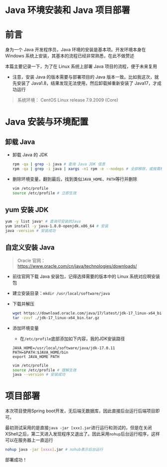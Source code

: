 # Java 环境安装和 Java 项目部署

# 前言

身为一个 Java 开发程序员，Java 环境的安装是基本项。开发环境本身在 Windows 系统上安装，其基本的流程已经非常熟悉，在此不做赘述

本篇主要记录一下，为了在 Linux 系统上部署 Java 项目的流程，便于未来复用

- 注意，安装 Java 的版本需要与部署项目的 Java 版本一致。比如我这次，就先安装了 Java1.8，结果发现无法使用，然后卸载掉重新安装了 Java17，才成功运行

> 系统环境：
> CentOS Linux release 7.9.2009 (Core)

# Java 安装与环境配置

## 卸载 Java

- 卸载 Java 的 JDK
  ```bash
  rpm -qa | grep -i java # 查询 Java JDK 信息
  rpm -qa | grep -i java | xargs -n1 rpm -e --nodeps # 全部移除，或按需移除
  ```

- 删除环境变量，翻到最后，找到类似`JAVA_HOME`、`PATH`等行并删除
	```bash
  vim /etc/profile
  source /etc/profile # 立即生效
  ```

## yum 安装 JDK

```bash
yum -y list java* # 查询可安装的Java
yum install -y java-1.8.0-openjdk.x86_64 # 安装
java -version # 安装成功
```

## 自定义安装 Java

> Oracle 官网：https://www.oracle.com/cn/java/technologies/downloads/

- 前往官网下载 Java 安装包，记得选择需要的版本中的 Linux 系统对应啊安装包
- 建立安装目录：`mkdir /usr/local/software/java`
- 下载并解压

  ```bash
  wget https://download.oracle.com/java/17/latest/jdk-17_linux-x64_bin.tar.gz
  tar -zxvf ./jdk-17_linux-x64_bin.tar.gz
  ```

- 添加环境变量
	- 在`/etc/profile`底部添加如下内容，我的JDK安装路径
  
	```
  JAVA_HOME=/usr/local/software/java/jdk-17.0.11
  PATH=$PATH:$JAVA_HOME/bin
  export JAVA_HOME PATH
  ```
  ```bash
  vim /etc/profile
  source /etc/profile # 理解生效
  java --version # 安装成功
  ```

# 项目部署

本次项目使用Spring boot开发，无后端无数据库，因此直接后台运行后端项目即可。

最初测试采用的是直接`java -jar [xxx].jar`进行运行和测试的，但是在关闭XShell之后，第二天进入发现程序又退出了。因此采用`nohup`后台运行程序，这样可以在服务器上一直运行

```bash
nohup java -jar [xxxx].jar # nohub表示后台运行
```

部署成功！